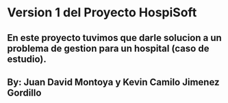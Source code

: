 # Version 1 del Proyecto HospiSoft
## En este proyecto tuvimos que darle solucion a un problema de gestion para un hospital (caso de estudio).
## By: Juan David Montoya y Kevin Camilo Jimenez Gordillo

